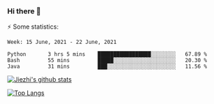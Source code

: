 ### Hi there 👋

⚡ Some statistics:

<!--START_SECTION:waka-->
```text
Week: 15 June, 2021 - 22 June, 2021

Python       3 hrs 5 mins    █████████████████░░░░░░░░   67.89 % 
Bash         55 mins         █████░░░░░░░░░░░░░░░░░░░░   20.30 % 
Java         31 mins         ███░░░░░░░░░░░░░░░░░░░░░░   11.56 % 
```
<!--END_SECTION:waka-->

[![Jiezhi's github stats](https://github-readme-stats.vercel.app/api?username=Jiezhi&show_icons=true)](https://github.com/Jiezhi/github-readme-stats)

[![Top Langs](https://github-readme-stats.vercel.app/api/top-langs/?username=Jiezhi&hide=javascript,html)](https://github.com/Jiezhi/github-readme-stats)
<!--
**Jiezhi/Jiezhi** is a ✨ _special_ ✨ repository because its `README.md` (this file) appears on your GitHub profile.

Here are some ideas to get you started:

- 🔭 I’m currently working on ...
- 🌱 I’m currently learning ...
- 👯 I’m looking to collaborate on ...
- 🤔 I’m looking for help with ...
- 💬 Ask me about ...
- 📫 How to reach me: ...
- 😄 Pronouns: ...
- ⚡ Fun fact: ...
-->


